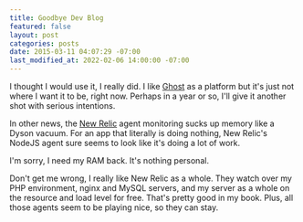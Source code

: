 ```yaml
---
title: Goodbye Dev Blog
featured: false
layout: post
categories: posts
date: 2015-03-11 04:07:29 -07:00
last_modified_at: 2022-02-06 14:00:00 -07:00
---
```


I thought I would use it, I really did. I like [Ghost](http://ghost.org) as a platform but it's just not where I want it to be, right now. Perhaps in a year or so, I'll give it another shot with serious intentions.

In other news, the [New Relic](http://newrelic.com) agent monitoring sucks up memory like a Dyson vacuum. For an app that literally is doing nothing, New Relic's NodeJS agent sure seems to look like it's doing a lot of work.

I'm sorry, I need my RAM back. It's nothing personal.

Don't get me wrong, I really like New Relic as a whole. They watch over my PHP environment, nginx and MySQL servers, and my server as a whole on the resource and load level for free. That's pretty good in my book. Plus, all those agents seem to be playing nice, so they can stay.

